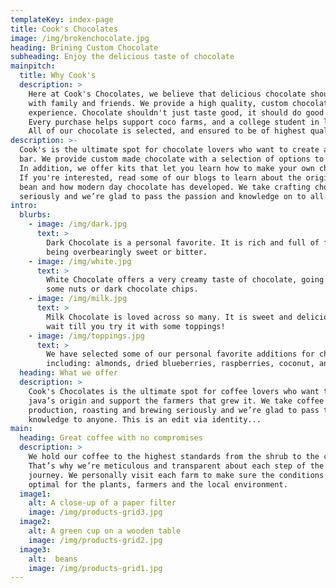 ```yaml
---
templateKey: index-page
title: Cook's Chocolates
image: /img/brokenchocolate.jpg
heading: Brining Custom Chocolate
subheading: Enjoy the delicious taste of chocolate
mainpitch:
  title: Why Cook's
  description: >
    Here at Cook's Chocolates, we believe that delicious chocolate should be shared
    with family and friends. We provide a high quality, custom chocolate chocolate
    experience. Chocolate shouldn't just taste good, it should do good as well.
    Every purchase helps support coco farms, and a college student in love with chocolate.
    All of our chocolate is selected, and ensured to be of highest quality.
description: >-
  Cook's is the ultimate spot for chocolate lovers who want to create a custom chocolate
  bar. We provide custom made chocolate with a selection of options to choose from.
  In addition, we offer kits that let you learn how to make your own chocolate!
  If you're interested, read some of our blogs to learn about the origin of the coco
  bean and how modern day chocolate has developed. We take crafting chocolate
  seriously and we’re glad to pass the passion and knowledge on to all interested!
intro:
  blurbs:
    - image: /img/dark.jpg
      text: >
        Dark Chocolate is a personal favorite. It is rich and full of flavor, without
        being overbearingly sweet or bitter.
    - image: /img/white.jpg
      text: >
        White Chocolate offers a very creamy taste of chocolate, going great with
        some nuts or dark chocolate chips.
    - image: /img/milk.jpg
      text: >
        Milk Chocolate is loved across so many. It is sweet and delicious. Just
        wait till you try it with some toppings!
    - image: /img/toppings.jpg
      text: >
        We have selected some of our personal favorite additions for chocolate,
        including: almonds, dried blueberries, raspberries, coconut, and hazelnuts.
  heading: What we offer
  description: >
    Cook's Chocolates is the ultimate spot for coffee lovers who want to learn about their
    java’s origin and support the farmers that grew it. We take coffee
    production, roasting and brewing seriously and we’re glad to pass that
    knowledge to anyone. This is an edit via identity...
main:
  heading: Great coffee with no compromises
  description: >
    We hold our coffee to the highest standards from the shrub to the cup.
    That’s why we’re meticulous and transparent about each step of the coffee’s
    journey. We personally visit each farm to make sure the conditions are
    optimal for the plants, farmers and the local environment.
  image1:
    alt: A close-up of a paper filter
    image: /img/products-grid3.jpg
  image2:
    alt: A green cup on a wooden table
    image: /img/products-grid2.jpg
  image3:
    alt:  beans
    image: /img/products-grid1.jpg
---
```

